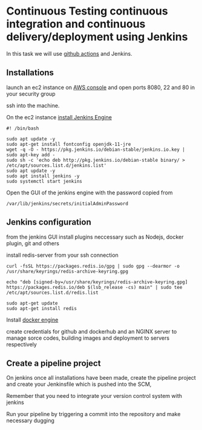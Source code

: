 # Continuous Testing continuous integration and continuous delivery/deployment using Jenkins

In this task we will use [github actions](https://github.com/actions) and Jenkins.

## Installations
launch an ec2 instance on [AWS console](https://aws.amazon.com/console/) and open ports 8080, 22 and 80 in your security group

ssh into the machine.

On the ec2 instance [install Jenkins Engine]()

```
#! /bin/bash

sudo apt update -y
sudo apt-get install fontconfig openjdk-11-jre 
wget -q -O - https://pkg.jenkins.io/debian-stable/jenkins.io.key | sudo apt-key add -
sudo sh -c 'echo deb http://pkg.jenkins.io/debian-stable binary/ > /etc/apt/sources.list.d/jenkins.list'
sudo apt update -y
sudo apt install jenkins -y
sudo systemctl start jenkins

```
Open the GUI of the jenkins engine with the password copied from 
```
/var/lib/jenkins/secrets/initialAdminPassword
```

## Jenkins configuration
from the jenkins GUI install plugins neccessary such as Nodejs, docker plugin, git and others

install redis-server from your ssh connection
```
curl -fsSL https://packages.redis.io/gpg | sudo gpg --dearmor -o /usr/share/keyrings/redis-archive-keyring.gpg

echo "deb [signed-by=/usr/share/keyrings/redis-archive-keyring.gpg] https://packages.redis.io/deb $(lsb_release -cs) main" | sudo tee /etc/apt/sources.list.d/redis.list

sudo apt-get update
sudo apt-get install redis
```
Install [docker engine](https://docs.docker.com/engine/install/ubuntu/)

create credentials for github and dockerhub and an NGINX server to manage sorce codes, building images and deployment to servers respectively

## Create a pipeline project 

On jenkins once all installations have been made, create the pipeline project and create your Jenkinsfile which is pushed into the SCM,

Remember that you need to integrate your version control system with jenkins


Run your pipeline by triggering a commit into the repository and make necessary dugging
